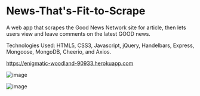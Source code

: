 # News-That's-Fit-to-Scrape
A web app that scrapes the Good News Network site for article, then lets users view and leave comments on the latest GOOD news.

Technologies Used: HTML5, CSS3, Javascript, jQuery, Handelbars, Express, Mongoose, MongoDB, Cheerio, and Axios.

https://enigmatic-woodland-90933.herokuapp.com

![image](https://user-images.githubusercontent.com/47279070/63889012-1d06fb00-c9ae-11e9-8a0c-b3568addf52f.png)

![image](https://user-images.githubusercontent.com/47279070/63889066-3f991400-c9ae-11e9-9af9-e4d194121c99.png)

